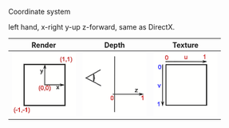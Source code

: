 Coordinate system

left hand, x-right y-up z-forward, same as DirectX.

Render | Depth | Texture
-------|-------|--------
![render_coordinates](images/render_coordinates.png) | ![depth_coordinates](images/depth_coordinates.png) | ![iamge](images/texture_coordinates.png)